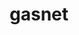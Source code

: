 ---
title: "gasnet"
layout: cache
categories: [package, develop-2024-01-21]
meta: {"versions": ["2023.9.0"], "compilers": ["gcc@=11.4.0", "gcc@=9.4.0", "oneapi@=2023.2.0"], "oss": ["ubuntu20.04", "ubuntu22.04"], "platforms": ["linux"], "targets": ["aarch64", "neoverse_v1", "ppc64le", "x86_64_v3"], "stacks": ["e4s", "e4s-aarch64", "e4s-neoverse_v1", "e4s-oneapi", "e4s-power", "e4s-rocm-external", "root"], "num_specs": 9, "num_specs_by_stack": {"root": 9, "e4s-neoverse_v1": 1, "e4s-power": 1, "e4s-rocm-external": 2, "e4s": 3, "e4s-oneapi": 1, "e4s-aarch64": 1}}
spec_details: [{"hash": "qbdhdt3cyh4knkcpdyirvf24bt23dbgr", "compiler": "gcc@=11.4.0", "versions": ["2023.9.0"], "os": "ubuntu20.04", "platform": "linux", "target": "neoverse_v1", "variants": ["build_system=generic", "conduits=smp", "~cuda", "~debug", "~level_zero", "~rocm"], "stacks": ["root", "e4s-neoverse_v1"], "size": "-", "tarball": "https://binaries.spack.io/releases/develop-2024-01-21/build_cache/linux-ubuntu20.04-neoverse_v1/gcc-11.4.0/gasnet-2023.9.0/linux-ubuntu20.04-neoverse_v1-gcc-11.4.0-gasnet-2023.9.0-qbdhdt3cyh4knkcpdyirvf24bt23dbgr.spack"}, {"hash": "ys2azjjk6u4xvt2s6ca6v2yv26lukifg", "compiler": "gcc@=9.4.0", "versions": ["2023.9.0"], "os": "ubuntu20.04", "platform": "linux", "target": "ppc64le", "variants": ["build_system=generic", "conduits=smp", "~cuda", "~debug", "~level_zero", "~rocm"], "stacks": ["root", "e4s-power"], "size": "-", "tarball": "https://binaries.spack.io/releases/develop-2024-01-21/build_cache/linux-ubuntu20.04-ppc64le/gcc-9.4.0/gasnet-2023.9.0/linux-ubuntu20.04-ppc64le-gcc-9.4.0-gasnet-2023.9.0-ys2azjjk6u4xvt2s6ca6v2yv26lukifg.spack"}, {"hash": "3t6m7mxz23lblkvajib2izfjt47jlyl3", "compiler": "gcc@=11.4.0", "versions": ["2023.9.0"], "os": "ubuntu20.04", "platform": "linux", "target": "x86_64_v3", "variants": ["amdgpu_target=gfx908", "build_system=generic", "conduits=smp", "~cuda", "~debug", "~level_zero", "+rocm"], "stacks": ["root", "e4s-rocm-external"], "size": "-", "tarball": "https://binaries.spack.io/releases/develop-2024-01-21/build_cache/linux-ubuntu20.04-x86_64_v3/gcc-11.4.0/gasnet-2023.9.0/linux-ubuntu20.04-x86_64_v3-gcc-11.4.0-gasnet-2023.9.0-3t6m7mxz23lblkvajib2izfjt47jlyl3.spack"}, {"hash": "ud627sr6tfmbshpwyq7njt7dj6dfb63x", "compiler": "gcc@=11.4.0", "versions": ["2023.9.0"], "os": "ubuntu20.04", "platform": "linux", "target": "x86_64_v3", "variants": ["build_system=generic", "conduits=smp", "~cuda", "~debug", "~level_zero", "~rocm"], "stacks": ["root", "e4s"], "size": "-", "tarball": "https://binaries.spack.io/releases/develop-2024-01-21/build_cache/linux-ubuntu20.04-x86_64_v3/gcc-11.4.0/gasnet-2023.9.0/linux-ubuntu20.04-x86_64_v3-gcc-11.4.0-gasnet-2023.9.0-ud627sr6tfmbshpwyq7njt7dj6dfb63x.spack"}, {"hash": "uwavqpvr62dzu24k74dg2dutsresz6v7", "compiler": "gcc@=11.4.0", "versions": ["2023.9.0"], "os": "ubuntu20.04", "platform": "linux", "target": "x86_64_v3", "variants": ["amdgpu_target=gfx90a", "build_system=generic", "conduits=smp", "~cuda", "~debug", "~level_zero", "+rocm"], "stacks": ["root", "e4s-rocm-external"], "size": "-", "tarball": "https://binaries.spack.io/releases/develop-2024-01-21/build_cache/linux-ubuntu20.04-x86_64_v3/gcc-11.4.0/gasnet-2023.9.0/linux-ubuntu20.04-x86_64_v3-gcc-11.4.0-gasnet-2023.9.0-uwavqpvr62dzu24k74dg2dutsresz6v7.spack"}, {"hash": "nhozkkm3fabli2r7npzevwyznoiaa45b", "compiler": "gcc@=11.4.0", "versions": ["2023.9.0"], "os": "ubuntu20.04", "platform": "linux", "target": "x86_64_v3", "variants": ["amdgpu_target=gfx90a", "build_system=generic", "conduits=smp", "~cuda", "~debug", "~level_zero", "+rocm"], "stacks": ["root", "e4s"], "size": "-", "tarball": "https://binaries.spack.io/releases/develop-2024-01-21/build_cache/linux-ubuntu20.04-x86_64_v3/gcc-11.4.0/gasnet-2023.9.0/linux-ubuntu20.04-x86_64_v3-gcc-11.4.0-gasnet-2023.9.0-nhozkkm3fabli2r7npzevwyznoiaa45b.spack"}, {"hash": "yl56wwxjg4a53cqi7lps4omiwwlr2y4s", "compiler": "gcc@=11.4.0", "versions": ["2023.9.0"], "os": "ubuntu20.04", "platform": "linux", "target": "x86_64_v3", "variants": ["amdgpu_target=gfx908", "build_system=generic", "conduits=smp", "~cuda", "~debug", "~level_zero", "+rocm"], "stacks": ["root", "e4s"], "size": "-", "tarball": "https://binaries.spack.io/releases/develop-2024-01-21/build_cache/linux-ubuntu20.04-x86_64_v3/gcc-11.4.0/gasnet-2023.9.0/linux-ubuntu20.04-x86_64_v3-gcc-11.4.0-gasnet-2023.9.0-yl56wwxjg4a53cqi7lps4omiwwlr2y4s.spack"}, {"hash": "axj4dg772s3thc6bofoyuzoduhsp3c7t", "compiler": "oneapi@=2023.2.0", "versions": ["2023.9.0"], "os": "ubuntu20.04", "platform": "linux", "target": "x86_64_v3", "variants": ["build_system=generic", "conduits=smp", "~cuda", "~debug", "~level_zero", "~rocm"], "stacks": ["root", "e4s-oneapi"], "size": "-", "tarball": "https://binaries.spack.io/releases/develop-2024-01-21/build_cache/linux-ubuntu20.04-x86_64_v3/oneapi-2023.2.0/gasnet-2023.9.0/linux-ubuntu20.04-x86_64_v3-oneapi-2023.2.0-gasnet-2023.9.0-axj4dg772s3thc6bofoyuzoduhsp3c7t.spack"}, {"hash": "rv7hdmizenvtn3gnwwctxw4ununaaawk", "compiler": "gcc@=11.4.0", "versions": ["2023.9.0"], "os": "ubuntu22.04", "platform": "linux", "target": "aarch64", "variants": ["build_system=generic", "conduits=smp", "~cuda", "~debug", "~level_zero", "~rocm"], "stacks": ["root", "e4s-aarch64"], "size": "-", "tarball": "https://binaries.spack.io/releases/develop-2024-01-21/build_cache/linux-ubuntu22.04-aarch64/gcc-11.4.0/gasnet-2023.9.0/linux-ubuntu22.04-aarch64-gcc-11.4.0-gasnet-2023.9.0-rv7hdmizenvtn3gnwwctxw4ununaaawk.spack"}]
---
